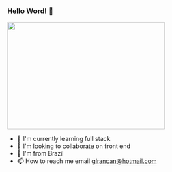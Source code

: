 ### Hello Word! 👋

<img src="https://venturebeat.com/wp-content/uploads/2021/05/GettyImages-1291886933-e1624308433688.jpg?fit=2309%2C1154&strip=all" width="370px" height="250px">

- 🌱 I'm currently learning full stack
- 👯 I'm looking to collaborate on front end
- 💚 I'm from Brazil
- 📫 How to reach me email glrancan@hotmail.com 

<!--
**byteGianLucas/byteGianLucas** is a ✨ _special_ ✨ repository because its `README.md` (this file) appears on your GitHub profile.

Here are some ideas to get you started:

- 🔭 I’m currently working on ...
- 🌱 I’m currently learning ...
- 👯 I’m looking to collaborate on ...
- 🤔 I’m looking for help with ...
- 💬 Ask me about ...
- 📫 How to reach me: ...
- 😄 Pronouns: ...
- ⚡ Fun fact: ...
-->
